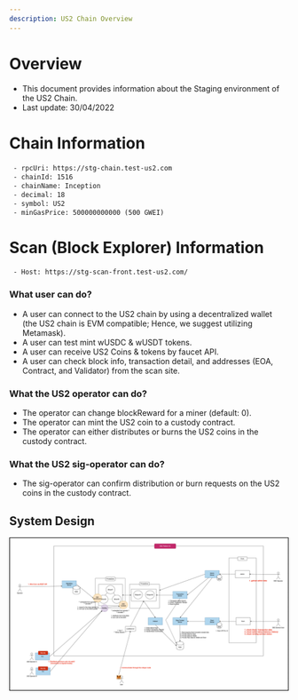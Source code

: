```yaml
---
description: US2 Chain Overview 
---
```


# Overview
- This document provides information about the Staging environment of the US2 Chain.
- Last update: 30/04/2022 

# Chain Information
```
 - rpcUri: https://stg-chain.test-us2.com
 - chainId: 1516
 - chainName: Inception
 - decimal: 18
 - symbol: US2
 - minGasPrice: 500000000000 (500 GWEI)
```

# Scan (Block Explorer) Information
```
 - Host: https://stg-scan-front.test-us2.com/
```


### What user can do?
- A user can connect to the US2 chain by using a decentralized wallet (the US2 chain is EVM compatible; Hence, we suggest utilizing Metamask).
- A user can test mint wUSDC & wUSDT tokens.
- A user can receive US2 Coins & tokens by faucet API.
- A user can check block info, transaction detail, and addresses (EOA, Contract, and Validator) from the scan site.

### What the US2 operator can do?
- The operator can change blockReward for a miner (default: 0).
- The operator can mint the US2 coin to a custody contract.
- The operator can either distributes or burns the US2 coins in the custody contract.

### What the US2 sig-operator can do?
- The sig-operator can confirm distribution or burn requests on the US2 coins in the custody contract.




## System Design
![System Design](../resources/image/system.png)
